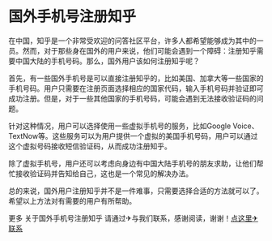 # 国外手机号注册知乎

在中国，知乎是一个非常受欢迎的问答社区平台，许多人都希望能够成为其中的一员。然而，对于那些身在国外的用户来说，他们可能会遇到一个障碍：注册知乎需要中国大陆的手机号码。那么，国外用户该如何注册知乎呢？

首先，有一些国外手机号是可以直接注册知乎的，比如美国、加拿大等一些国家的手机号码。用户只需要在注册页面选择相应的国家代码，输入手机号码并验证即可成功注册。但是，对于一些其他国家的手机号码，可能会遇到无法接收验证码的问题。

针对这种情况，用户可以选择使用一些虚拟手机号的服务，比如Google Voice、TextNow等。这些服务可以为用户提供一个虚拟的美国手机号码，用户可以通过这个虚拟号码接收短信验证码，从而成功注册知乎。

除了虚拟手机号，用户还可以考虑向身边有中国大陆手机号的朋友求助，让他们帮忙接收验证码并告知给自己，这也是一个常见的解决办法。

总的来说，国外用户注册知乎并不是一件难事，只需要选择合适的方法就可以了。希望以上方法对有需要的用户有所帮助。

更多 关于国外手机号注册知乎 请通过✈与我们联系，感谢阅读，谢谢！[点这里✈联系](https://ww.k02.cc)